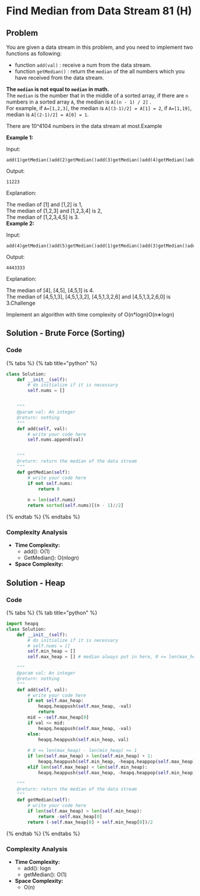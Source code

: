 # Find Median from Data Stream 81 (H)

## Problem

You are given a data stream in this problem, and you need to implement two functions as following:

* function `add(val)` : receive a num from the data stream.
* function `getMedian()` : return the `median` of the all numbers which you have received from the data stream.

**The `median` is not equal to `median` in math.**\
The `median` is the number that in the middle of a sorted array, if there are `n` numbers in a sorted array `A`, the median is `A[(n - 1) / 2]` .\
For example, if `A=[1,2,3]`, the median is `A[(3-1)/2] = A[1] = 2`, if `A=[1,19]`, median is `A[(2-1)/2] = A[0] = 1`.

There are 10^4104 numbers in the data stream at most.Example

**Example 1:**

Input:

```
add(1)getMedian()add(2)getMedian()add(3)getMedian()add(4)getMedian()add(5)getMedian()
```

Output:

```
11223
```

Explanation:

The median of \[1] and \[1,2] is 1,\
The median of \[1,2,3] and \[1,2,3,4] is 2,\
The median of \[1,2,3,4,5] is 3.\
**Example 2:**

Input:

```
add(4)getMedian()add(5)getMedian()add(1)getMedian()add(3)getMedian()add(2)getMedian()add(6)getMedian()add(0)getMedian()
```

Output:

```
4443333
```

Explanation:

The median of \[4], \[4,5], \[4,5,1] is 4.\
The median of \[4,5,1,3], \[4,5,1,3,2], \[4,5,1,3,2,6] and \[4,5,1,3,2,6,0] is 3.Challenge

Implement an algorithm with time complexity of O(n\*logn)O(n∗logn)

## Solution - Brute Force (Sorting)

### Code

{% tabs %}
{% tab title="python" %}
```python
class Solution:
    def __init__(self):
        # do initialize if it is necessary
        self.nums = []


    """
    @param val: An integer
    @return: nothing
    """
    def add(self, val):
        # write your code here
        self.nums.append(val)


    """
    @return: return the median of the data stream
    """
    def getMedian(self):
        # write your code here
        if not self.nums:
            return 0
        
        n = len(self.nums)
        return sorted(self.nums)[(n - 1)//2]
```
{% endtab %}
{% endtabs %}

### Complexity Analysis

* **Time Complexity:**
  * add(): O(1)
  * GetMedian(): O(nlogn)
* **Space Complexity:**

## Solution - Heap

### Code

{% tabs %}
{% tab title="python" %}
```python
import heapq
class Solution:
    def __init__(self):
        # do initialize if it is necessary
        # self.nums = []
        self.min_heap = []
        self.max_heap = [] # median always put in here, 0 <= len(max_heap) - len(min_heap) <= 1

    """
    @param val: An integer
    @return: nothing
    """
    def add(self, val):
        # write your code here
        if not self.max_heap:
            heapq.heappush(self.max_heap, -val)
            return
        mid = -self.max_heap[0]
        if val <= mid:
            heapq.heappush(self.max_heap, -val)
        else:
            heapq.heappush(self.min_heap, val)
        
        # 0 <= len(max_heap) - len(min_heap) <= 1
        if len(self.max_heap) > len(self.min_heap) + 1:
            heapq.heappush(self.min_heap, -heapq.heappop(self.max_heap))
        elif len(self.max_heap) < len(self.min_heap):
            heapq.heappush(self.max_heap, -heapq.heappop(self.min_heap))

    """
    @return: return the median of the data stream
    """
    def getMedian(self):
        # write your code here
        if len(self.max_heap) > len(self.min_heap):
            return -self.max_heap[0]
        return (-self.max_heap[0] + self.min_heap[0])/2
```
{% endtab %}
{% endtabs %}

### Complexity Analysis

* **Time Complexity:**
  * add(): logn
  * getMedian(): O(1)
* **Space Complexity:**
  * O(n)
